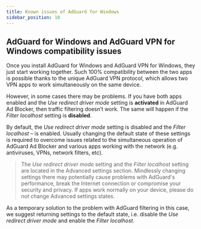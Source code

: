 ```yaml
---
title: Known issues of AdGuard for Windows
sidebar_position: 10
---
```


## AdGuard for Windows and AdGuard VPN for Windows compatibility issues

Once you install AdGuard for Windows and AdGuard VPN for Windows, they just start working together. Such 100% compatibility between the two apps is possible thanks to the unique AdGuard VPN protocol, which allows two VPN apps to work simultaneously on the same device. 

However, in some cases there may be problems. If you have both apps enabled and the *Use redirect driver mode* setting is **activated** in AdGuard Ad Blocker, then traffic filtering doesn’t work. The same will happen if the *Filter localhost* setting is **disabled**.  

By default, the *Use redirect driver mode* setting is disabled and the *Filter localhost* – is enabled. Usually changing the default state of these settings is required to overcome issues related to the simultaneous operation of AdGuard Ad Blocker and various apps working with the network (e.g. antiviruses, VPNs, network filters, etc).

> The *Use redirect driver mode* setting and the *Filter localhost* setting are located in the Advanced settings section. Mindlessly changing settings there may potentially cause problems with AdGuard's performance, break the Internet connection or compromise your security and privacy. If apps work normally on your device, please do not change Advanced settings states.

As a temporary solution to the problem with AdGuard filtering in this case, we suggest returning settings to the default state, i.e. disable the *Use redirect driver mode* and enable the *Filter localhost*.
